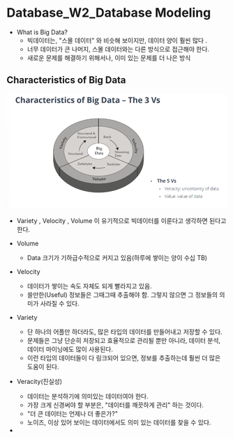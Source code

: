 # Database_W2_Database Modeling

+ What is Big Data?
  - 빅데이터는, "스몰 데이터" 와 비슷해 보이지만, 데이터 양이 훨씬 많다 . 
  - 너무 데이터가 큰 나머지, 스몰 데이터와는 다른 방식으로 접근해야 한다. 
  - 새로운 문제를 해결하기 위해서나, 이미 있는 문제를 더 나은 방식

## Characteristics of Big Data

<img src="images/DB2_1.png"/>

+ Variety , Velocity , Volume 이 유기적으로 빅데이터를 이룬다고 생각하면 된다고 한다. 

+ Volume
  - Data 크기가 기하급수적으로 커지고 있음(하루에 쌓이는 양이 수십 TB)

+ Velocity
  - 데이터가 쌓이는 속도 자체도 되게 빨라지고 있음. 
  - 쓸만한(Useful) 정보들은 그때그때 추출해야 함. 그렇지 않으면 그 정보들의 의미가 사라질 수 있다. 
  
+ Variety
  - 단 하나의 어플만 하더라도, 많은 타입의 데이터를 만들어내고 저장할 수 있다. 
  - 문제들은 그냥 단순히 저장되고 효율적으로 관리될 뿐만 아니라, 데이터 분석, 데이터 마이닝에도 많이 사용된다. 
  - 이런 타입의 데이터들이 다 링크되어 있으면, 정보를 추출하는데 훨씬 더 많은 도움이 된다. 
  
+ Veracity(진실성)
  - 데이터는 분석하기에 의미있는 데이터여야 한다. 
  - 가장 크게 신경써야 할 부분은, "데이터를 깨끗하게 관리" 하는 것이다. 
  - "더 큰 데이터는 언제나 더 좋은가?"
  - 노이즈, 이상 있어 보이는 데이터에서도 의미 있는 데이터를 찾을 수 있다.

+ 
